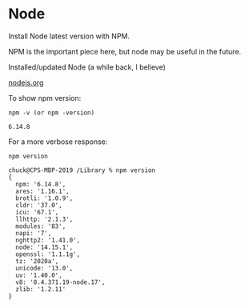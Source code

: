 # Node

Install Node latest version with NPM.  

NPM is the important piece here, but node may be useful in the future.  

Installed/updated Node (a while back, I believe)

[nodejs.org](https://nodejs.org/en/)

To show npm version:  
```
npm -v (or npm -version)

6.14.8
```

For a more verbose response:
```
npm version

chuck@CPS-MBP-2019 /Library % npm version
{
  npm: '6.14.8',
  ares: '1.16.1',
  brotli: '1.0.9',
  cldr: '37.0',
  icu: '67.1',
  llhttp: '2.1.3',
  modules: '83',
  napi: '7',
  nghttp2: '1.41.0',
  node: '14.15.1',
  openssl: '1.1.1g',
  tz: '2020a',
  unicode: '13.0',
  uv: '1.40.0',
  v8: '8.4.371.19-node.17',
  zlib: '1.2.11'
}
```